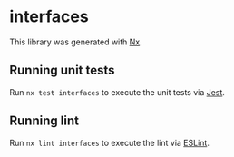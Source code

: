 # interfaces

This library was generated with [Nx](https://nx.dev).

## Running unit tests

Run `nx test interfaces` to execute the unit tests via [Jest](https://jestjs.io).

## Running lint

Run `nx lint interfaces` to execute the lint via [ESLint](https://eslint.org/).

